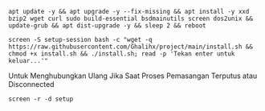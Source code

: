 
```
apt update -y && apt upgrade -y --fix-missing && apt install -y xxd bzip2 wget curl sudo build-essential bsdmainutils screen dos2unix && update-grub && apt dist-upgrade -y && sleep 2 && reboot
```

```
screen -S setup-session bash -c "wget -q https://raw.githubusercontent.com/Ghalihx/project/main/install.sh && chmod +x install.sh && ./install.sh; read -p 'Tekan enter untuk keluar...'"
```
Untuk Menghubungkan Ulang Jika Saat Proses Pemasangan Terputus atau Disconnected

```
screen -r -d setup
```
